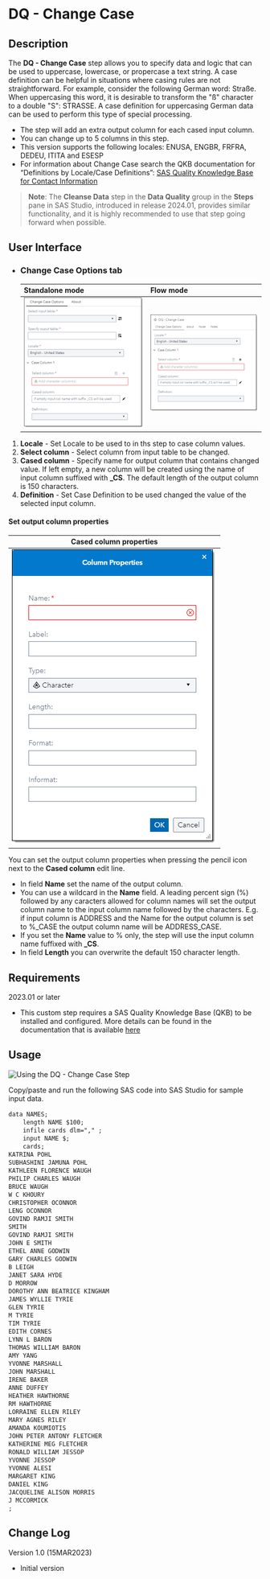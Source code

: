 # DQ - Change Case

## Description

The **DQ - Change Case** step allows you to specify data and logic that can be used to uppercase, lowercase, or propercase a text string. A case definition can be helpful in situations where casing rules are not straightforward. For example, consider the following German word: 
Straße. When uppercasing this word, it is desirable to transform the "ß" character to a double "S": STRASSE. A case definition for uppercasing German data can be used to perform this type of special processing.
  * The step will add an extra output column for each cased input column.
  * You can change up to 5 columns in this step.
  * This version supports the following locales: ENUSA, ENGBR, FRFRA, DEDEU, ITITA and ESESP
  * For information about Change Case search the QKB documentation for “Definitions by Locale/Case Definitions”: [SAS Quality Knowledge Base for Contact Information](https://support.sas.com/documentation/onlinedoc/qkb/32/QKBCI32/Help/qkb-help.html)
  
> **Note**: The **Cleanse Data** step in the **Data Quality** group in the **Steps** pane in SAS Studio, introduced in release 2024.01, provides similar functionality, 
and it is highly recommended to use that step going forward when possible.

## User Interface  

* ### Change Case Options tab ###

   | Standalone mode | Flow mode |
   | --- | --- |                  
   | ![](img/dqChangeCase_Standalone.png) | ![](img/dqChangeCase_Flow.png) |
1. **Locale** - Set Locale to be used to in ths step to case column values.  
2. **Select column** - Select column from input table to be changed.  
3. **Cased column** - Specify name for output column that contains changed value. If left empty, a new column will be created using the name of input column suffixed with **_CS**. The default length of the output column is 150 characters. 
4. **Definition** - Set Case Definition to be used changed the value of the selected input column. 

#### Set output column properties ####
   | Cased column properties | 
   | --- | 
   | ![](img/dqChangeCase_OutputColumn.png) |
   
You can set the output column properties when pressing the pencil icon next to the **Cased column** edit line. 
* In field **Name** set the name of the output column.
* You can use a wildcard in the **Name** field. A leading percent sign (%) followed by any caracters allowed for column names will set the output column name to the input column name followed by the characters. E.g. if input column is ADDRESS and the Name for the output column is set to %_CASE the output column name will be ADDRESS_CASE.
* If you set the **Name** value to % only, the step will use the input column name fuffixed with **_CS**. 
* In field **Length** you can overwrite the default 150 character length. 

## Requirements  
2023.01 or later  
* This custom step requires a SAS Quality Knowledge Base (QKB) to be installed and configured. More details can be found in the documentation that is available [here](https://support.sas.com/en/software/quality-knowledge-base-support.html) 

## Usage  
![Using the DQ - Change Case Step](img/dqChangeCase.gif)

Copy/paste and run the following SAS code into SAS Studio for sample input data.
```sas
data NAMES;
    length NAME $100;
    infile cards dlm="," ;
    input NAME $;
    cards;
KATRINA POHL
SUBHASHINI JAMUNA POHL
KATHLEEN FLORENCE WAUGH
PHILIP CHARLES WAUGH
BRUCE WAUGH
W C KHOURY
CHRISTOPHER OCONNOR
LENG OCONNOR
GOVIND RAMJI SMITH
SMITH
GOVIND RAMJI SMITH
JOHN E SMITH
ETHEL ANNE GODWIN
GARY CHARLES GODWIN
B LEIGH
JANET SARA HYDE
D MORROW
DOROTHY ANN BEATRICE KINGHAM
JAMES WYLLIE TYRIE
GLEN TYRIE
M TYRIE
TIM TYRIE
EDITH CORNES
LYNN L BARON
THOMAS WILLIAM BARON
AMY YANG
YVONNE MARSHALL
JOHN MARSHALL
IRENE BAKER
ANNE DUFFEY
HEATHER HAWTHORNE
RM HAWTHORNE
LORRAINE ELLEN RILEY
MARY AGNES RILEY
AMANDA KOUMIOTIS
JOHN PETER ANTONY FLETCHER
KATHERINE MEG FLETCHER
RONALD WILLIAM JESSOP
YVONNE JESSOP
YVONNE ALESI
MARGARET KING
DANIEL KING
JACQUELINE ALISON MORRIS
J MCCORMICK
;
```
## Change Log  
Version 1.0 (15MAR2023)
 * Initial version 
